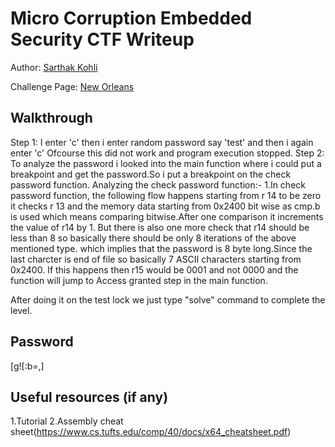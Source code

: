 # Micro Corruption Embedded Security CTF Writeup


Author: [Sarthak Kohli](https://github.com/SARTHAK811) 

Challenge Page: [New Orleans](https://microcorruption.com/cpu/debugger)

## Walkthrough
Step 1: I enter 'c' then i enter random password say 'test' and then i again enter 'c'
Ofcourse this did not work and program execution stopped.
Step 2: To analyze the password i looked into the main function where i could put a breakpoint and get the password.So i put a breakpoint on the check password function.
Analyzing the check password function:-
1.In check password function, the following flow happens starting from r 14  to be zero it checks r 13 and the memory data starting from 0x2400 bit wise as cmp.b is used which means comparing bitwise.After one comparison it increments the value of r14 by 1. But there is also one more check that r14 should be less than 8 so basically there should be only 8 iterations of the above mentioned type.
which implies that the password is 8 byte long.Since the last charcter is end of file so basically 7 ASCII characters starting from 0x2400.
If this happens then r15 would be 0001 and not 0000 and the function will jump to Access granted step in the main function.

After doing it on the test lock we just type "solve" command to complete the level.

## Password
[g![:b=,]

## Useful resources (if any)
1.Tutorial
2.Assembly cheat sheet(https://www.cs.tufts.edu/comp/40/docs/x64_cheatsheet.pdf)